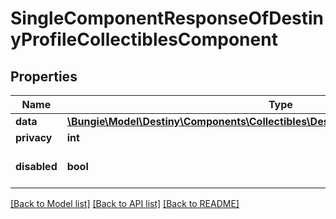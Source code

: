 # SingleComponentResponseOfDestinyProfileCollectiblesComponent

## Properties
Name | Type | Description | Notes
------------ | ------------- | ------------- | -------------
**data** | [**\Bungie\Model\Destiny\Components\Collectibles\DestinyProfileCollectiblesComponent**](DestinyProfileCollectiblesComponent.md) |  | [optional] 
**privacy** | **int** |  | [optional] 
**disabled** | **bool** | If true, this component is disabled. | [optional] 

[[Back to Model list]](../README.md#documentation-for-models) [[Back to API list]](../README.md#documentation-for-api-endpoints) [[Back to README]](../README.md)


